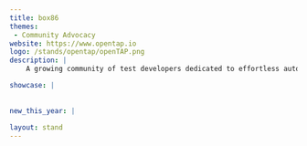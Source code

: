 ```yaml
---
title: box86
themes:
 - Community Advocacy 
website: https://www.opentap.io
logo: /stands/opentap/openTAP.png
description: |
    A growing community of test developers dedicated to effortless automation.

showcase: |
    
  
new_this_year: |
   
layout: stand
---
```

